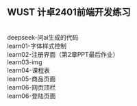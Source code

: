 <h2>WUST 计卓2401前端开发练习</h2><br>
deepseek-问ai生成的代码<br>
learn01-字体样式控制<br>
learn02-注册界面（第2章PPT最后作业）<br>
learn03-img<br>
learn04-课程表<br>
learn05-商品页面<br>
learn06-网页顶栏<br>
learn06-登陆页面<br>
